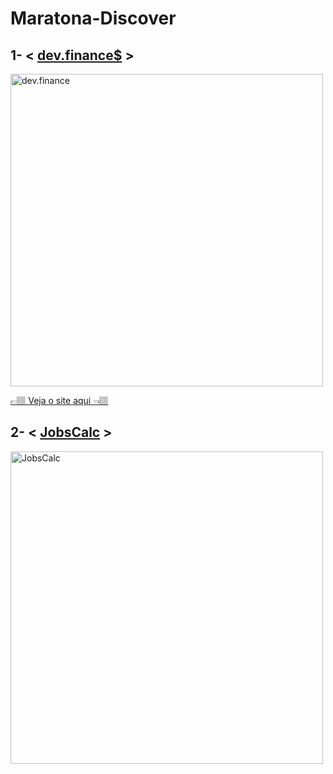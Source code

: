 <h1>Maratona-Discover</h1>
<h2>1- < <a href="https://github.com/carlos09v/Maratona-Discover/tree/main/Edicao_01">dev.finance$</a> ></h2>
<img height='500' src="https://github.com/rocketseat-education/maratona-discover-01/raw/main/.github/devfinances.png" alt="dev.finance">
<p><a href="https://carlos09v.github.io/Maratona-Discover/Edicao_01/2_3Aula_Final/index.html" target="_blank">👉🏽 Veja o site aqui  👈🏽</a></p>
<h2>2- < <a href="https://github.com/carlos09v/Maratona-Discover/tree/main/Edicao_02">JobsCalc</a> ></h2>
<img height='500' src="https://github.com/rocketseat-education/maratona-discover-02/raw/main/.github/jobscalc.png" alt="JobsCalc">
